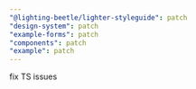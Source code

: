 ```yaml
---
"@lighting-beetle/lighter-styleguide": patch
"design-system": patch
"example-forms": patch
"components": patch
"example": patch
---
```


fix TS issues

